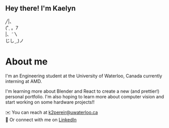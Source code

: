 ## Hey there! I'm Kaelyn 
╱|、<br>
(˚ˎ 。7<br>
 |、˜〵<br>
じしˍ,)ノ


# About me 
I'm an Engineering student at the University of Waterloo, Canada currently interning at AMD. 

I'm learning more about Blender and React to create a new (and prettier!) personal portfolio. 
I'm also hoping to learn more about computer vision and start working on some hardware projects!! 

✉️ You can reach at k2pereir@uwaterloo.ca <br>
🤝 Or connect with me on [LinkedIn](www.linkedin.com/in/kaelyn-pereira)

<!--
**k2pereir/k2pereir** is a ✨ _special_ ✨ repository because its `README.md` (this file) appears on your GitHub profile.

Here are some ideas to get you started:

- 🔭 I’m currently working on ...
- 🌱 I’m currently learning ...
- 👯 I’m looking to collaborate on ...
- 🤔 I’m looking for help with ...
- 💬 Ask me about ...
- 📫 How to reach me: ...
- 😄 Pronouns: ...
- ⚡ Fun fact: ...
-->
